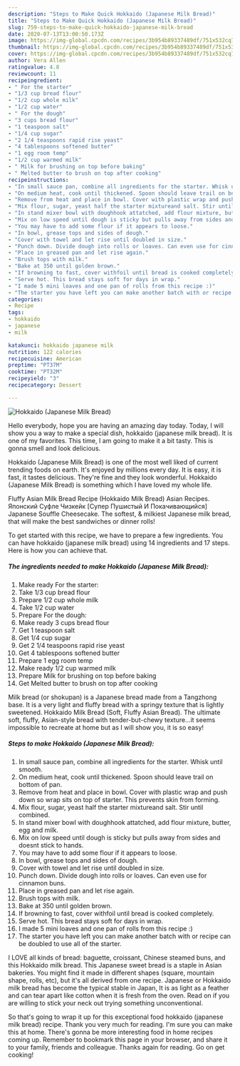 ```yaml
---
description: "Steps to Make Quick Hokkaido (Japanese Milk Bread)"
title: "Steps to Make Quick Hokkaido (Japanese Milk Bread)"
slug: 759-steps-to-make-quick-hokkaido-japanese-milk-bread
date: 2020-07-13T13:00:50.173Z
image: https://img-global.cpcdn.com/recipes/3b954b89337489df/751x532cq70/hokkaido-japanese-milk-bread-recipe-main-photo.jpg
thumbnail: https://img-global.cpcdn.com/recipes/3b954b89337489df/751x532cq70/hokkaido-japanese-milk-bread-recipe-main-photo.jpg
cover: https://img-global.cpcdn.com/recipes/3b954b89337489df/751x532cq70/hokkaido-japanese-milk-bread-recipe-main-photo.jpg
author: Vera Allen
ratingvalue: 4.8
reviewcount: 11
recipeingredient:
- " For the starter"
- "1/3 cup bread flour"
- "1/2 cup whole milk"
- "1/2 cup water"
- " For the dough"
- "3 cups bread flour"
- "1 teaspoon salt"
- "1/4 cup sugar"
- "2 1/4 teaspoons rapid rise yeast"
- "4 tablespoons softened butter"
- "1 egg room temp"
- "1/2 cup warmed milk"
- " Milk for brushing on top before baking"
- " Melted butter to brush on top after cooking"
recipeinstructions:
- "In small sauce pan, combine all ingredients for the starter. Whisk until smooth."
- "On medium heat, cook until thickened. Spoon should leave trail on bottom of pan."
- "Remove from heat and place in bowl. Cover with plastic wrap and push down so wrap sits on top of starter. This prevents skin from forming."
- "Mix flour, sugar, yeast half the starter mixtureand salt. Stir until combined."
- "In stand mixer bowl with doughhook attatched, add flour mixture, butter, egg and milk."
- "Mix on low speed until dough is sticky but pulls away from sides and doesnt stick to hands."
- "You may have to add some flour if it appears to loose."
- "In bowl, grease tops and sides of dough."
- "Cover with towel and let rise until doubled in size."
- "Punch down. Divide dough into rolls or loaves. Can even use for cinnamon buns."
- "Place in greased pan and let rise again."
- "Brush tops with milk."
- "Bake at 350 until golden brown."
- "If browning to fast, cover withfoil until bread is cooked completely."
- "Serve hot. This bread stays soft for days in wrap."
- "I made 5 mini loaves and one pan of rolls from this recipe :)"
- "The starter you have left you can make another batch with or recipe can be doubled to use all of the starter."
categories:
- Recipe
tags:
- hokkaido
- japanese
- milk

katakunci: hokkaido japanese milk 
nutrition: 122 calories
recipecuisine: American
preptime: "PT37M"
cooktime: "PT32M"
recipeyield: "3"
recipecategory: Dessert

---
```



![Hokkaido (Japanese Milk Bread)](https://img-global.cpcdn.com/recipes/3b954b89337489df/751x532cq70/hokkaido-japanese-milk-bread-recipe-main-photo.jpg)

Hello everybody, hope you are having an amazing day today. Today, I will show you a way to make a special dish, hokkaido (japanese milk bread). It is one of my favorites. This time, I am going to make it a bit tasty. This is gonna smell and look delicious.

Hokkaido (Japanese Milk Bread) is one of the most well liked of current trending foods on earth. It's enjoyed by millions every day. It is easy, it is fast, it tastes delicious. They're fine and they look wonderful. Hokkaido (Japanese Milk Bread) is something which I have loved my whole life.

Fluffy Asian Milk Bread Recipe (Hokkaido Milk Bread) Asian Recipes. Японский Суфле Чизкейк [Супер Пушистый И Покачивающийся] Japanese Souffle Cheesecake. The softest, &amp; milkiest Japanese milk bread, that will make the best sandwiches or dinner rolls!


To get started with this recipe, we have to prepare a few ingredients. You can have hokkaido (japanese milk bread) using 14 ingredients and 17 steps. Here is how you can achieve that.

<!--inarticleads1-->

##### The ingredients needed to make Hokkaido (Japanese Milk Bread):

1. Make ready  For the starter:
1. Take 1/3 cup bread flour
1. Prepare 1/2 cup whole milk
1. Take 1/2 cup water
1. Prepare  For the dough:
1. Make ready 3 cups bread flour
1. Get 1 teaspoon salt
1. Get 1/4 cup sugar
1. Get 2 1/4 teaspoons rapid rise yeast
1. Get 4 tablespoons softened butter
1. Prepare 1 egg room temp
1. Make ready 1/2 cup warmed milk
1. Prepare  Milk for brushing on top before baking
1. Get  Melted butter to brush on top after cooking


Milk bread (or shokupan) is a Japanese bread made from a Tangzhong base. It is a very light and fluffy bread with a springy texture that is lightly sweetened. Hokkaido Milk Bread (Soft, Fluffy Asian Bread). The ultimate soft, fluffy, Asian-style bread with tender-but-chewy texture…it seems impossible to recreate at home but as I will show you, it is so easy! 

<!--inarticleads2-->

##### Steps to make Hokkaido (Japanese Milk Bread):

1. In small sauce pan, combine all ingredients for the starter. Whisk until smooth.
1. On medium heat, cook until thickened. Spoon should leave trail on bottom of pan.
1. Remove from heat and place in bowl. Cover with plastic wrap and push down so wrap sits on top of starter. This prevents skin from forming.
1. Mix flour, sugar, yeast half the starter mixtureand salt. Stir until combined.
1. In stand mixer bowl with doughhook attatched, add flour mixture, butter, egg and milk.
1. Mix on low speed until dough is sticky but pulls away from sides and doesnt stick to hands.
1. You may have to add some flour if it appears to loose.
1. In bowl, grease tops and sides of dough.
1. Cover with towel and let rise until doubled in size.
1. Punch down. Divide dough into rolls or loaves. Can even use for cinnamon buns.
1. Place in greased pan and let rise again.
1. Brush tops with milk.
1. Bake at 350 until golden brown.
1. If browning to fast, cover withfoil until bread is cooked completely.
1. Serve hot. This bread stays soft for days in wrap.
1. I made 5 mini loaves and one pan of rolls from this recipe :)
1. The starter you have left you can make another batch with or recipe can be doubled to use all of the starter.


I LOVE all kinds of bread: baguette, croissant, Chinese steamed buns, and this Hokkaido milk bread. This Japanese sweet bread is a staple in Asian bakeries. You might find it made in different shapes (square, mountain shape, rolls, etc), but it&#39;s all derived from one recipe. Japanese or Hokkaido milk bread has become the typical stable in Japan, It is as light as a feather and can tear apart like cotton when it is fresh from the oven. Read on if you are willing to stick your neck out trying something unconventional. 

So that's going to wrap it up for this exceptional food hokkaido (japanese milk bread) recipe. Thank you very much for reading. I'm sure you can make this at home. There's gonna be more interesting food in home recipes coming up. Remember to bookmark this page in your browser, and share it to your family, friends and colleague. Thanks again for reading. Go on get cooking!
